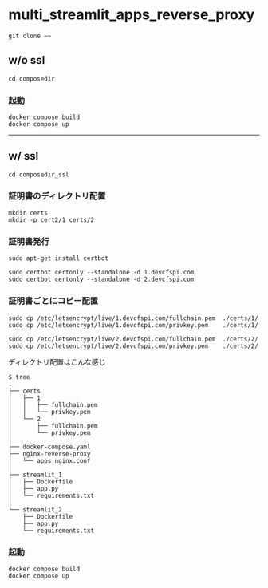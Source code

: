 # multi_streamlit_apps_reverse_proxy

```shell
git clone ~~
```


## w/o ssl 
```shell
cd composedir
```

### 起動
```shell
docker compose build
docker compose up
```


---
## w/ ssl 
```shell
cd composedir_ssl
```

### 証明書のディレクトリ配置
```shell
mkdir certs
mkdir -p cert2/1 certs/2
```

### 証明書発行

```shell
sudo apt-get install certbot

sudo certbot certonly --standalone -d 1.devcfspi.com
sudo certbot certonly --standalone -d 2.devcfspi.com
```


### 証明書ごとにコピー配置
```shell
sudo cp /etc/letsencrypt/live/1.devcfspi.com/fullchain.pem  ./certs/1/
sudo cp /etc/letsencrypt/live/1.devcfspi.com/privkey.pem    ./certs/1/
```

```shell
sudo cp /etc/letsencrypt/live/2.devcfspi.com/fullchain.pem  ./certs/2/
sudo cp /etc/letsencrypt/live/2.devcfspi.com/privkey.pem    ./certs/2/
```

ディレクトリ配置はこんな感じ
```shell
$ tree
.
├── certs
│   ├── 1
│   │   ├── fullchain.pem
│   │   └── privkey.pem
│   └── 2
│       ├── fullchain.pem
│       └── privkey.pem
│
├── docker-compose.yaml
├── nginx-reverse-proxy
│   └── apps_nginx.conf
│
├── streamlit_1
│   ├── Dockerfile
│   ├── app.py
│   └── requirements.txt
│
└── streamlit_2
    ├── Dockerfile
    ├── app.py
    └── requirements.txt
```


### 起動
```shell
docker compose build
docker compose up
```

